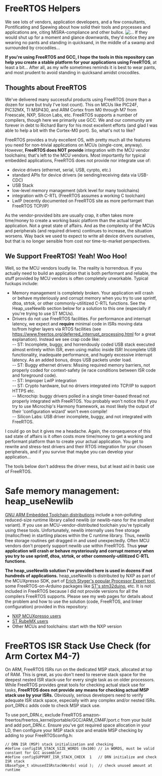 # FreeRTOS Helpers
We see lots of vendors, application developers, and a few consultants, Pontificating and Spewing about how solid their tools and processes and applications are, citing MISRA-compliance and other bullox. ![...](https://en.wikipedia.org/wiki/File:Quicksandwarning.JPG) If they would shut up for a moment and glance downwards, they'd notice they are wearing no pants and standing in quicksand, in the middle of a swamp and surrounded by crocodiles...

**If you're using FreeRTOS and GCC, I hope the tools in this repository can help you create a stable platform for your applications using FreeRTOS**, at least a bit... After all, as my wife sometimes reminds it is best to wear pants, and most prudent to avoid standing in quicksand amidst crocodiles.

## Thoughts about FreeRTOS
We've delivered many successful products using FreeRTOS (more than a dozen for sure but truly I've lost count). This on MCUs like PIC24F, PIC32MX, TI MSP430, and ARM Cortex from M0 through M7 from Freescale, NXP, Silicon Labs, etc. FreeRTOS supports a number of compilers, though here we primarily use GCC. We and our community are forever in debt to Richard Barry for his most excellent efforts (and glad I was able to help a bit with the Cortex-M0 port). So, what's not to like?

FreeRTOS provides a truly excellent OS, with pretty much all the features you need for non-trivial applications on MCUs (single-core, anyway). However, **FreeRTOS does NOT provide** integration with the MCU vendor toolchains; that's left to the MCU vendors. Most importantly for typical embedded applications, FreeRTOS does not provide nor integrate use of:
* device drivers (ethernet, serial, USB, cyrpto, etc.)
* standard APIs for device drivers (ie sending/receiving data via USB-CDC)
* USB Stack
* low-level memory management (sbrk level for many toolchains)
* integration with C-RTL (FreeRTOS assumes a working C toolchain)
* LwIP (recently documented on FreeRTOS site as more performant than FreeRTOS TCP/IP)

As the vendor-provided bits are usually crap, it often takes more time/money to create a working basic platform than the actual target application. Not a great state of affairs. And as the complexity of the MCUs and peripherals (and required drivers) continues to increase, the situation worsens. Way back we used to expect to write all device drivers ourselves, but that is no longer sensible from cost nor time-to-market perspectives.

## We Support FreeRTOS! Yeah! Woo Hoo!
Well, so the MCU vendors loudly lie. The reality is horrendous. If you actually need to build an application that is both performant and reliable, the stuff provided by MCU vendors is often completely unworkable. Typical fuckups include:
* Memory management is completely broken. Your application will crash or behave mysteriously and corrupt memory when you try to use sprintf, dtoa, strtok, or other commonly-utilitized C-RTL functions. See the Heap_useNewlib section below for a solution to this one (especially if you're trying to use ST MCUs).
* Drivers do not use FreeRTOS facilities. For performance and interrupt latency, we expect and **require** minimal code in ISRs moving data to/from higher layers via RTOS facilities (see https://www.freertos.org/deferred_interrupt_processing.html for a great explanation). Instead we see crap code like:  
-- ST: Incomplete, buggy, and horrendously coded USB stack executed almost entirely within ISR, even using malloc inside ISR! Incomplete USB functionality, inadequate performance, and hugely excessive interrupt latency. As an added bonus, drops USB packets under load.  
-- ST: Buggy ethernet drivers: Missing required memory barriers, not properly coded for context-safety (ie race conditions between ISR code and foreground code).  
-- ST: Improper LwIP integration  
-- ST: Crypto hardware, but no drivers integrated into TCP/IP to support HTTPS etc.  
-- Microchip: buggy drivers polled in a single timer-based thread not properly integrated with FreeRTOS. You probably won't notice this if you try to use Microchip's Harmony framework, as most likely the output of their 'configuration wizard' won't even compile!  
-- Silicon Labs: USB driver incomplete, buggy, and not integrated with FreeRTOS.

I could go on but it gives me a headache. Again, the consequence of this sad state of affairs is it often costs more time/money to get a working and performant platform than to create your actual application. You get to rewrite and stress-test drivers and their RTOS integration for your chosen peripherals, and if you survive that maybe you can develop your application... 

The tools below don't address the driver mess, but at least aid in basic use of FreeRTOS.

# Safe memory management: heap_useNewlib
[GNU ARM Embedded Toolchain distributions](https://developer.arm.com/open-source/gnu-toolchain/gnu-rm) include a non-polluting reduced-size runtime library called newlib (or newlib-nano for the smallest variant). If you use an MCU-vendor-distributed toolchain you're typically using these tools. Unfortunately, newlib internally uses free storage (malloc/free) in startling places within the C runtime library. Thus, newlib free storage routines get dragged in and used unexpectedly. Often MCU vendors don't properly support newlib use within FreeRTOS. Thus **your application will crash or behave mysteriously and corrupt memory when you try to use sprintf, dtoa, strtok, or other commonly-utilitized C-RTL functions.**

**The heap_useNewlib solution I've provided here is used in dozens if not hundreds of applications.** heap_useNewlib is distributed by NXP as part of the MCUXpresso SDK, part of [Erich Styger's popular Processor Expert tool](https://mcuoneclipse.com/category/processor-expert/), some FreeRTOS-on-Arduino packages like [ST's stm32duino](https://github.com/stm32duino/STM32FreeRTOS), etc. It is not included in FreeRTOS because I did not provide versions for all the compilers FreeRTOS supports. Please see my web pages for details about the problem and how to use the solution (code, FreeRTOS, and linker configuration) provided in this repository:
* [NXP MCUXpresso users](http://www.nadler.com/embedded/NXP_newlibAndFreeRTOS.html)
* [ST RubeMX users](http://www.nadler.com/embedded/NXP_newlibAndFreeRTOS.html)
* Other MCUs and toolchains: start with the NXP version

# FreeRTOS ISR Stack Use Check (for Arm Cortex M4-7)
On ARM, FreeRTOS ISRs run on the dedicated MSP stack, allocated at top of RAM. This is great, as you don't need to reserve stack space for the deepest nested ISR stack-use for every single task as on older processors. While FreeRTOS provides great tools for checking actual stack use for tasks, **FreeRTOS does not provide any means for checking actual MSP stack use by your ISRs.** Obviously, serious developers need to verify adequate ISR stack space, especially with any complex and/or nested ISRs. port_DRN.c adds code to check MSP stack use. 

To use port_DRN.c, exclude FreeRTOS amazon-freertos/freertos_kernel/portable/GCC/ARM_CM4F/port.c from your build and add port_DRN.c. Ensure you've got required space allocation in your LD, then configure your MSP stack size and enable MSP checking by adding to your FreeRTOSconfig.h:

    // DRN ISR (MSP) stack initialization and checking
    #define configISR_STACK_SIZE_WORDS (0x100) // in WORDS, must be valid constant for GCC assembler
    #define configSUPPORT_ISR_STACK_CHECK  1   // DRN initialize and check ISR stack
    UBaseType_t xUnusedISRstackWords( void );  // check unused amount at runtime
